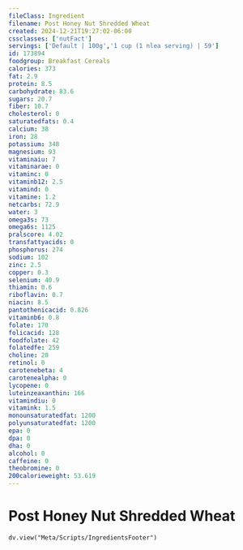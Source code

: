 ```yaml
---
fileClass: Ingredient
filename: Post Honey Nut Shredded Wheat
created: 2024-12-21T19:27:02-06:00
cssclasses: ['nutFact']
servings: ['Default | 100g','1 cup (1 nlea serving) | 59']
id: 173894
foodgroup: Breakfast Cereals
calories: 373
fat: 2.9
protein: 8.5
carbohydrate: 83.6
sugars: 20.7
fiber: 10.7
cholesterol: 0
saturatedfats: 0.4
calcium: 38
iron: 28
potassium: 348
magnesium: 93
vitaminaiu: 7
vitaminarae: 0
vitaminc: 0
vitaminb12: 2.5
vitamind: 0
vitamine: 1.2
netcarbs: 72.9
water: 3
omega3s: 73
omega6s: 1125
pralscore: 4.02
transfattyacids: 0
phosphorus: 274
sodium: 102
zinc: 2.5
copper: 0.3
selenium: 40.9
thiamin: 0.6
riboflavin: 0.7
niacin: 8.5
pantothenicacid: 0.826
vitaminb6: 0.8
folate: 170
folicacid: 128
foodfolate: 42
folatedfe: 259
choline: 20
retinol: 0
carotenebeta: 4
carotenealpha: 0
lycopene: 0
luteinzeaxanthin: 166
vitamindiu: 0
vitamink: 1.5
monounsaturatedfat: 1200
polyunsaturatedfat: 1200
epa: 0
dpa: 0
dha: 0
alcohol: 0
caffeine: 0
theobromine: 0
200calorieweight: 53.619
---
```


# Post Honey Nut Shredded Wheat

```dataviewjs
dv.view("Meta/Scripts/IngredientsFooter")
```